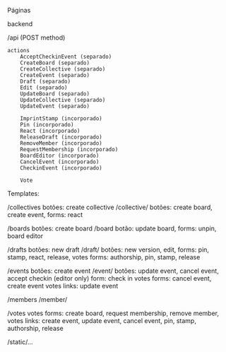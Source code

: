 Páginas

backend

/api (POST method)

    actions
        AcceptCheckinEvent (separado)
        CreateBoard (separado)
        CreateCollective (separado)
        CreateEvent (separado)
        Draft (separado)
        Edit (separado)
        UpdateBoard (separado)
        UpdateCollective (separado)
        UpdateEvent (separado)
        
        ImprintStamp (incorporado)
        Pin (incorporado)
        React (incorporado)
        ReleaseDraft (incorporado)
        RemoveMember (incorporado)
        RequestMembership (incorporado)
        BoardEditor (incorporado)
        CancelEvent (incorporado)
        CheckinEvent (incorporado)
        
        Vote 

Templates:

/collectives 
    botões: create collective 
/collective/ 
    botões: create board, create event, 
    forms: react

/boards
    botões: create board
/board 
    botão: update board, 
    forms: unpin, board editor

/drafts 
    botões: new draft
/draft/ 
    botões: new version, edit, 
    forms: pin, stamp, react, release, 
    votes forms: authorship, pin, stamp, release

/events 
    botões: create event
/event/ 
    botões: update event, cancel event, accept checkin (editor only)
    form: check in
    votes forms: cancel event, create event
    votes links: update event 

/members
/member/

/votes
    votes forms:
        create board, request membership, remove member,  
    votes links:
        create event, update event, cancel event, 
        pin, stamp, authorship, release  


/static/...
